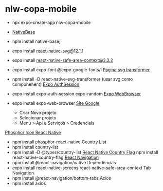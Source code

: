 # nlw-copa-mobile
- npx expo-create-app nlw-copa-mobile

- [NativeBase](https://nativebase.io/)
- npm install native-base; 
- expo install react-native-svg@12.1.1
- expo install react-native-safe-area-context@3.3.2
- expo install expo-font @expo-google-fonts/i
[Pagina svg transformer](https://github.com/kristerkari/react-native-svg-transformer)
- npm install -D react-native-svg-transformer (usar svg como componenent)
[Expo AuthSession](https://docs.expo.dev/versions/latest/sdk/auth-session/)
- expo install expo-auth-session expo-random
[Expo WebBrowser](https://docs.expo.dev/versions/latest/sdk/webbrowser/)
- expo install expo-web-browser
[Site Google](https://console.cloud.google.com)
    - Criar Novo projeto
    - Selecionar projeto
    - Menu > Api e Serviços > Credenciais
    
[Phosphor Icon React Native](https://github.com/duongdev/phosphor-react-native)
- npm install phosphor-react-native
[Country List](https://github.com/fannarsh/country-list)
- npm install country-list
- npm install -D @types/country-list
[React Native Country Flag](https://github.com/YannisHofmann/react-native-country-flag#readme)
npm install react-native-country-flag
[React Navigation](https://reactnavigation.org/docs/getting-started/)
- npm install @react-navigation/native
Dependências
- expo install react-native-screens react-native-safe-area-context
Tab Navigation
- npm install @react-navigation/bottom-tabs
Axios
- npm install axios